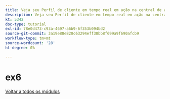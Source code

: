 ```yaml
---
title: Veja seu Perfil de cliente em tempo real em ação na central de atendimento
description: Veja seu Perfil de cliente em tempo real em ação na central de atendimento
kt: 5342
doc-type: tutorial
exl-id: 78e0d473-c93a-4697-a6b9-6f353b094bd2
source-git-commit: 3a19e88e820c63294eff38bb8f699a9f690afcb9
workflow-type: tm+mt
source-wordcount: '28'
ht-degree: 0%

---
```


# ex6

[Voltar a todos os módulos](../../../overview.md)

